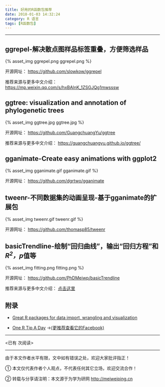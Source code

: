 ```yaml
---
title: 好用的R函数包推荐
date: 2018-01-03 14:32:24
category: R 语言
tags: [R函数包]
---
```


---

## ggrepel-解决散点图样品标签重叠，方便筛选样品

{% asset_img ggrepel.png ggrepel.png %}

开源网址： https://github.com/slowkow/ggrepel

推荐来源与更多中文介绍： https://mp.weixin.qq.com/s/hxBAlnK_1ZSGJQg1mwsssw 

<!-- more -->

## ggtree: visualization and annotation of phylogenetic trees

{% asset_img ggtree.jpg ggtree.jpg %}

开源网址： https://github.com/GuangchuangYu/ggtree

推荐来源与更多中文介绍： https://guangchuangyu.github.io/ggtree/


## gganimate-Create easy animations with ggplot2

{% asset_img gganimate.gif gganimate.gif %}

开源网址： https://github.com/dgrtwo/gganimate

## tweenr-不同数据集的动画呈现-基于gganimate的扩展包

{% asset_img tweenr.gif tweenr.gif %}

开源网址： https://github.com/thomasp85/tweenr


## basicTrendline-绘制“回归曲线”，输出“回归方程”和<i>R<sup>2</sup>，p</i>值等

{% asset_img fitting.png fitting.png %}

开源网址： https://github.com/PhDMeiwp/basicTrendline

推荐来源与更多中文介绍： [点击这里](http://PhDMeiwp.github.io/%E7%94%A8%E4%BA%8E%E5%B8%B8%E8%A7%84%E7%BA%BF%E6%80%A7%E9%9D%9E%E7%BA%BF%E6%80%A7%E6%8B%9F%E5%90%88%E7%9A%84R%E5%87%BD%E6%95%B0%E5%8C%85%EF%BC%88basicTrendline%EF%BC%89%E4%BB%8B%E7%BB%8D/)


## 附录

- [Great R packages for data import, wrangling and visualization](https://www.computerworld.com/article/2921176/business-intelligence/great-r-packages-for-data-import-wrangling-visualization.html)

- [One R Tip A Day](http://rstatistics.net/) →[(更推荐查看它的Facebook)](https://www.facebook.com/rtipaday/)

---

<span id="busuanzi_container_page_pv">
<已有 <span id="busuanzi_value_page_pv"></span> 次阅读>
</span>

---


由于本文作者水平有限，文中如有错误之处，欢迎大家批评指正！

① 本文仅代表作者个人观点，不代表任何其它立场，欢迎交流合作！

② 转载与分享请注明：本文源于为学为研网 http://meiweiping.cn